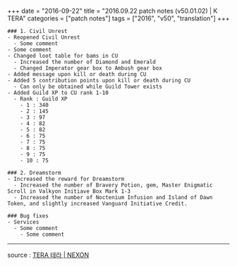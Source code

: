 +++
date = "2016-09-22"
title = "2016.09.22 patch notes (v50.01.02) | K TERA"
categories = ["patch notes"]
tags = ["2016", "v50", "translation"]
+++

```
### 1. Civil Unrest
- Reopened Civil Unrest
  - Some comment
- Some comment
- Changed loot table for bams in CU
  - Increased the number of Diamond and Emerald
  - Changed Imperator gear box to Ambush gear box
- Added message upon kill or death during CU
- Added 5 contribution points upon kill or death during CU
  - Can only be obtained while Guild Tower exists
- Added Guild XP to CU rank 1-10
  - Rank : Guild XP
    - 1 : 340
    - 2 : 145
    - 3 : 97
    - 4 : 82
    - 5 : 82
    - 6 : 75
    - 7 : 75
    - 8 : 75
    - 9 : 75
    - 10 : 75

### 2. Dreamstorm
- Increased the reward for Dreamstorm
  - Increased the number of Bravery Potion, gem, Master Enigmatic Scroll in Valkyon Initiave Box Mark 1-3
  - Increased the number of Noctenium Infusion and Island of Dawn Token, and slightly increased Vanguard Initiative Credit.

### Bug fixes
- Services
  - Some comment
    - Some comment
```

----

source : [TERA 테라 | NEXON](http://tera.nexon.com/news/update/view.aspx?n4articlesn=)
